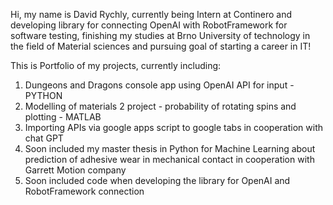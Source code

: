 Hi, my name is David Rychly, currently being Intern at Continero and developing library for connecting OpenAI with RobotFramework for software testing, finishing my studies at Brno University of technology in the field of Material sciences and pursuing goal of starting a career in IT!

This is Portfolio of my projects, currently including:
  1) Dungeons and Dragons console app using OpenAI API for input - PYTHON
  2) Modelling of materials 2 project - probability of rotating spins and plotting - MATLAB
  3) Importing APIs via google apps script to google tabs in cooperation with chat GPT
  4) Soon included my master thesis in Python for Machine Learning about prediction of adhesive wear in mechanical contact in cooperation with Garrett Motion company
  5) Soon included code when developing the library for OpenAI and RobotFramework connection
  
